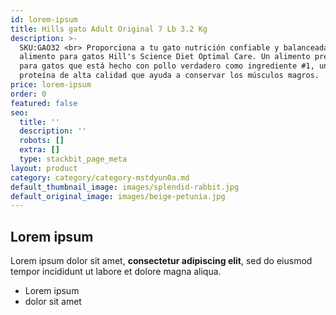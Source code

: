 ```yaml
---
id: lorem-ipsum
title: Hills gato Adult Original 7 Lb 3.2 Kg
description: >-
  SKU:GAO32 <br> Proporciona a tu gato nutrición confiable y balanceada con el
  alimento para gatos Hill's Science Diet Optimal Care. Un alimento premium seco
  para gatos que está hecho con pollo verdadero como ingrediente #1, una
  proteína de alta calidad que ayuda a conservar los músculos magros. 
price: lorem-ipsum
order: 0
featured: false
seo:
  title: ''
  description: ''
  robots: []
  extra: []
  type: stackbit_page_meta
layout: product
category: category/category-mstdyun0a.md
default_thumbnail_image: images/splendid-rabbit.jpg
default_original_image: images/beige-petunia.jpg
---
```

## Lorem ipsum

Lorem ipsum dolor sit amet, **consectetur adipiscing elit**, sed do eiusmod tempor incididunt ut labore et dolore magna aliqua.

- Lorem ipsum
- dolor sit amet